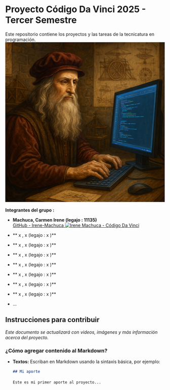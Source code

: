 # Proyecto Código Da Vinci 2025 - Tercer Semestre

Este repositorio contiene los proyectos y las tareas de la tecnicatura en programación.  
![Leonardo programando](./assets/codigoDavinci.png)



**Integrantes del grupo :**  
- **Machuca, Carmen Irene (legajo : 11135)**  
  [GitHub - Irene-Machuca ](https://github.com/mirenecarmen)
  [![Irene Machuca - Código Da Vinci ](https://img.shields.io/badge/Código%20Da%20Vinci-Irene%20Machuca-blueviolet?logo=github)](https://github.com/irenemachuca)

- ** x , x (legajo : x )**
- ** x , x (legajo : x )** 
- ** x , x (legajo : x )**
- ** x , x (legajo : x )**
- ** x , x (legajo : x )**
- ** x , x (legajo : x )**
- ** x , x (legajo : x )** 


- ...

## Instrucciones para contribuir

*Este documento se actualizará con videos, imágenes y más información acerca del proyecto.*

### ¿Cómo agregar contenido al Markdown?

- **Textos:** Escriban en Markdown usando la sintaxis básica, por ejemplo:
  
  ```markdown
  ## Mi aporte
  
  Este es mi primer aporte al proyecto...
